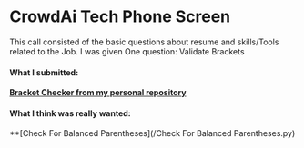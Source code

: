 # CrowdAi Tech Phone Screen

This call consisted of the basic questions about resume and skills/Tools related to the Job.
I was given One question:
Validate Brackets

#### What I submitted:
**[Bracket Checker from my personal repository](https://github.com/HvyD/Bracket-Checker---Debugging/blob/master/valid_bracket.py)**


#### What I think was really wanted:
**[Check For Balanced Parentheses](/Check For Balanced Parentheses.py) 
